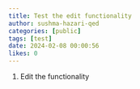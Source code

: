 ```yaml
---
title: Test the edit functionality
author: sushma-hazari-qed
categories: [public]
tags: [test]
date: 2024-02-08 00:00:56 
likes: 0
---
```


1. Edit the functionality